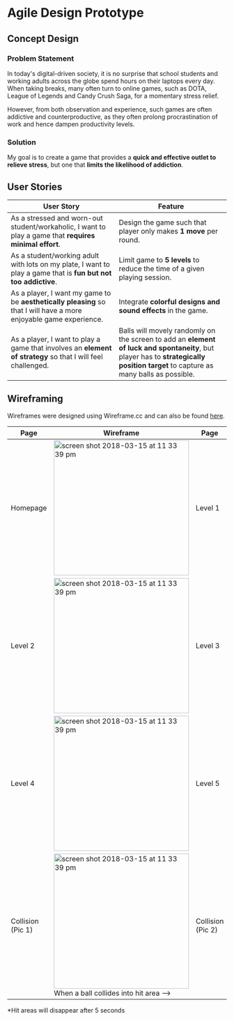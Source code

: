 # Agile Design Prototype

## Concept Design

### Problem Statement

In today's digital-driven society, it is no surprise that school students and working adults across the globe spend hours on their laptops every day. When taking breaks, many often turn to online games, such as DOTA, League of Legends and Candy Crush Saga, for a momentary stress relief.

However, from both observation and experience, such games are often addictive and counterproductive, as they often prolong procrastination of work and hence dampen productivity levels.

### Solution
My goal is to create a game that provides a **quick and effective outlet to relieve stress**, but one that **limits the likelihood of addiction**.

## User Stories

| User Story | Feature |
| ------------ | ------------------ |
| As a stressed and worn-out student/workaholic, I want to play a game that **requires minimal effort**. | Design the game such that player only makes **1 move** per round. |
| As a student/working adult with lots on my plate, I want to play a game that is **fun but not too addictive**. | Limit game to **5 levels** to reduce the time of a given playing session. |
| As a player, I want my game to be **aesthetically pleasing** so that I will have a more enjoyable game experience. | Integrate **colorful designs and sound effects** in the game. |
| As a player, I want to play a game that involves an **element of strategy** so that I will feel challenged. | Balls will movely randomly on the screen to add an **element of luck and spontaneity**, but player has to **strategically position target** to capture as many balls as possible. |

## Wireframing

Wireframes were designed using Wireframe.cc and can also be found [here](https://wireframe.cc/pro/pp/d5cfc292d150803).

| Page | Wireframe | Page | Wireframe |
| -------- | ------------- | ------------- | ------------- |
| Homepage | <img width="310" alt="screen shot 2018-03-15 at 11 33 39 pm" src="https://user-images.githubusercontent.com/22549537/37556203-a0d5c500-2a2d-11e8-84a1-714a7ccab937.png">  | Level 1  | <img width="310" alt="screen shot 2018-03-15 at 11 33 39 pm" src="https://user-images.githubusercontent.com/22549537/37556722-e68ce522-2a34-11e8-939f-23bb42d9d417.png">  |
| Level 2 | <img width="310" alt="screen shot 2018-03-15 at 11 33 39 pm" src="https://user-images.githubusercontent.com/22549537/37556723-e6bbac36-2a34-11e8-9ca5-20d2fe1668f0.png">  | Level 3  | <img width="310" alt="screen shot 2018-03-15 at 11 33 39 pm" src="https://user-images.githubusercontent.com/22549537/37556724-e73f23ae-2a34-11e8-9331-254df83ca92b.png">  |
| Level 4  | <img width="310" alt="screen shot 2018-03-15 at 11 33 39 pm" src="https://user-images.githubusercontent.com/22549537/37556725-e770d124-2a34-11e8-8393-2899ead39eec.png">  | Level 5  | <img width="310" alt="screen shot 2018-03-15 at 11 33 39 pm" src="https://user-images.githubusercontent.com/22549537/37556726-e7a34ab4-2a34-11e8-913b-ba4dc6782cfb.png">  |
| Collision (Pic 1) | <img width="310" alt="screen shot 2018-03-15 at 11 33 39 pm" src="https://user-images.githubusercontent.com/22549537/37556727-e7e18162-2a34-11e8-9721-bb943b0632ad.png"> When a ball collides into hit area --> | Collision (Pic 2)  | <img width="310" alt="screen shot 2018-03-15 at 11 33 39 pm" src="https://user-images.githubusercontent.com/22549537/37556728-e8149660-2a34-11e8-8c08-c1eecebf03a5.png"> --> Another hit area is created |

\*Hit areas will disappear after 5 seconds
